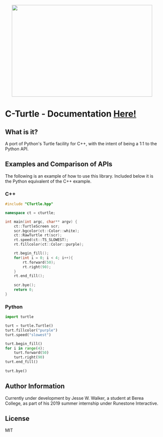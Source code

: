 <p align="center">
  <img width="460" height="300" src="https://publicdomainvectors.org/photos/Tortoise-.png">
</p>

# C-Turtle - Documentation [Here!](https://walkerje.github.io/C-Turtle/docs/index.html)

## What is it?
A port of Python's Turtle facility for C++, with the intent of being a 1:1 to the Python API. 

## Examples and Comparison of APIs
The following is an example of how to use this library. Included below it is the Python equivalent of the C++ example.
### C++
```cpp
#include "CTurtle.hpp"

namespace ct = cturtle;

int main(int argc, char** argv) {
    ct::TurtleScreen scr;
    scr.bgcolor(ct::Color::white);
    ct::RawTurtle rt(scr);
    rt.speed(ct::TS_SLOWEST);    
    rt.fillcolor(ct::Color::purple);

    rt.begin_fill();
    for(int i = 0; i < 4; i++){
        rt.forward(50);
        rt.right(90);
    }
    rt.end_fill();
    
    scr.bye();
    return 0;
}
```
### Python
```python
import turtle

turt = turtle.Turtle()
turt.fillcolor("purple")
turt.speed("slowest")

turt.begin_fill()
for i in range(4):
    turt.forward(50)
    turt.right(90)
turt.end_fill()
    
turt.bye()
```

## Author Information
Currently under development by Jesse W. Walker, a student at Berea College, as part of his 2019 summer internship under Runestone Interactive.

## License
MIT
